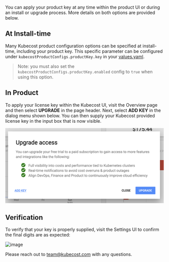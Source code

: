 You can apply your product key at any time within the product UI or during an install or upgrade process. 
More details on both options are provided below.

## At Install-time

Many Kubecost product configuration options can be specified at install-time, including your product key. 
This specific parameter can be configured under `kubecostProductConfigs.productKey.key` in your [values.yaml](https://github.com/kubecost/cost-analyzer-helm-chart/blob/84dfbe4addedfee55b50af6ca44c1f62966d4457/cost-analyzer/values.yaml#L426). 

> Note: you must also set the `kubecostProductConfigs.productKey.enabled` config to `true` when using this option. 

## In Product

To apply your license key within the Kubecost UI, visit the Overview page and then select **UPGRADE** in the page header. 
Next, select **ADD KEY** in the dialog menu shown below. 
You can then supply your Kubecost provided license key in the input box that is now visible.

![Add key dialog](/images/add-key-dialog.png)

## Verification

To verify that your key is properly supplied, visit the Settings UI to confirm the final digits are as expected:

![image](https://user-images.githubusercontent.com/298359/111573440-c74c9c00-8767-11eb-842c-cfa18159d1c1.png)

Please reach out to team@kubecost.com with any questions.
